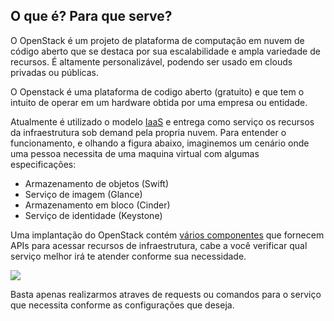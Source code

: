 ## O que é? Para que serve?

O OpenStack é um projeto de plataforma de computação em nuvem de código aberto que se destaca por sua escalabilidade e
ampla variedade de recursos. É altamente personalizável, podendo ser usado em clouds privadas ou públicas.

O Openstack é uma plataforma de codigo aberto (gratuito) e que tem o intuito de operar em um hardware obtida por uma
empresa ou entidade.

Atualmente é utilizado o modelo [IaaS](https://cloud.google.com/learn/what-is-iaas) e entrega como serviço os recursos
da infraestrutura sob demand pela propria nuvem. Para entender o funcionamento, e olhando a figura abaixo, imaginemos um
cenário onde uma pessoa necessita de uma maquina virtual com algumas especificações:

- Armazenamento de objetos (Swift)
- Serviço de imagem (Glance)
- Armazenamento em bloco (Cinder)
- Serviço de identidade (Keystone)

Uma implantação do OpenStack contém [vários componentes](https://www.openstack.org/software/project-navigator/openstack-components#openstack-services) que fornecem APIs para acessar recursos de infraestrutura, cabe a você
verificar qual serviço melhor irá te atender conforme sua necessidade.

![](https://www.laintimes.com/wp-content/uploads/2020/02/schema-open-stack.png)

Basta apenas realizarmos atraves de requests ou comandos para o serviço que necessita conforme as configurações que
deseja.
